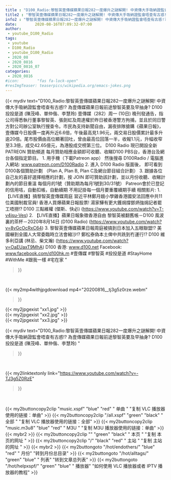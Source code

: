 ```yaml
---
title : "D100_Radio:黎智英壹傳媒蘋果日報282一度爆升之謎解開! 中資傳大手吸納證監會唔查有古惑!? 為壹傳媒蘋果日報前途黎智英要及早抽身?  D100 投投是道 (陳茂峰、單仲偕、李慧玲) "
title2 : "黎智英壹傳媒蘋果日報282一度爆升之謎解開! 中資傳大手吸納證監會唔查有古惑!? 為壹傳媒蘋果日報前途黎智英要及早抽身?  D100 投投是道 (陳茂峰、單仲偕、李慧玲) "
info2 : "黎智英壹傳媒蘋果日報282一度爆升之謎解開! 中資傳大手吸納證監會唔查有古惑!? 為壹傳媒蘋果日報前途黎智英要及早抽身?  D100 投投是道 (陳茂峰、單仲偕、李慧玲)    壹傳媒（282）周一 (10日) 晚刊發通告，指公司得悉執行董事黎智英、張劍虹及周達權於昨日被香港警方拘捕，並且於同日警方對公司辦公室執行搜查令。市民為支持新聞自由，漏夜排隊搶購《蘋果日報》，壹傳媒今日股價一度再升近6.6倍，午後最高見1.96元，兩交易日股價累計最多升逾20倍。尾市股價由高位顯著回吐，曾由最高位回落一半，收報1.1元，升幅收窄至3.3倍，成交42.65億元，為港股成交榜第三位。    D100 Radio 現已開設全新 PATREON 贊助頻道  每月贊助相應金額即可收聽、收睇D100 PBS台，香港台及網台各個指定節目。    1. 用手機（下載Patreon app）  然後搜尋 D100Radio  / 電腦進入網站: www.patreon.com/D100Radio  2. 進入 D100 Radio 版面後，      即可看到D100各個贊助計劃 （Plan A, Plan B, Plan C及網台節目組合計劃）  3. 跟據各位自己友的喜好選擇相應的計劃，按 JOIN 即可贊助該計劃，並以月份收聽、收睇計劃內的節目重溫    每個月的1號（贊助期為每月1號到30/31號）  Patreon會於已登記的信用咭，自動扣帳，自動續期  不用記掛每一個月要重覆續期手續  相關影片: 1. 【LIVE直播】搞黎智英壹傳媒周庭 習近平林鄭月娥小學雞香港國安法回應中共11位美國制裁官員! 香港人買爆蘋果日報股票! 湯家驊有更大鑊焗撐鄧炳強焗記者罷工唔撈!? D100 三點維權 (傑斯、快必) (https://www.youtube.com/watch?v=T-v4jsu-Ves) 2. 【LIVE直播】蘋果日報象徵香港自由 黎智英被翻舊帳－D100 風波裏的茶杯－2020年8月14日  (D100 Radio) (https://www.youtube.com/watch?v=8vGcOcRxC64) 3. 黎智英壹傳媒蘋果日報周庭被搞到日本加入五眼聯盟!? 美國嚇到全國人大常委臨時立法會縮沙!? 鄭松泰偽本土俾中共跣到冇運行!?  D100 維多利亞講 (林忌、柴文瀚) (https://www.youtube.com/watch?v=OaEUaxT9MhA)  D100 香港: www.d100.net  Facebook: www.facebook.com/d100hk.m  #壹傳媒 #黎智英 #投投是道 #StayHome #WithMe #跟我一樣 #宅在家 "
date:        2020-08-16T07:09:32-07:00
author:
 - youtube_D100_Radio
tags:
 - youtube
 - D100_Radio
 - youtube_D100_Radio
 - 2020_08
 - 2020_0816
 - 2020_0816_07
categories:
 - 2020_0816
#icon:        "fas fa-lock-open"
#resImgTeaser: teaserpics/wikipedia.org/emacs-jokes.png
---
```


{{< mydiv text="D100_Radio:黎智英壹傳媒蘋果日報282一度爆升之謎解開! 中資傳大手吸納證監會唔查有古惑!? 為壹傳媒蘋果日報前途黎智英要及早抽身?  D100 投投是道 (陳茂峰、單仲偕、李慧玲)    壹傳媒（282）周一 (10日) 晚刊發通告，指公司得悉執行董事黎智英、張劍虹及周達權於昨日被香港警方拘捕，並且於同日警方對公司辦公室執行搜查令。市民為支持新聞自由，漏夜排隊搶購《蘋果日報》，壹傳媒今日股價一度再升近6.6倍，午後最高見1.96元，兩交易日股價累計最多升逾20倍。尾市股價由高位顯著回吐，曾由最高位回落一半，收報1.1元，升幅收窄至3.3倍，成交42.65億元，為港股成交榜第三位。    D100 Radio 現已開設全新 PATREON 贊助頻道  每月贊助相應金額即可收聽、收睇D100 PBS台，香港台及網台各個指定節目。    1. 用手機（下載Patreon app）  然後搜尋 D100Radio  / 電腦進入網站: www.patreon.com/D100Radio  2. 進入 D100 Radio 版面後，      即可看到D100各個贊助計劃 （Plan A, Plan B, Plan C及網台節目組合計劃）  3. 跟據各位自己友的喜好選擇相應的計劃，按 JOIN 即可贊助該計劃，並以月份收聽、收睇計劃內的節目重溫    每個月的1號（贊助期為每月1號到30/31號）  Patreon會於已登記的信用咭，自動扣帳，自動續期  不用記掛每一個月要重覆續期手續  相關影片: 1. 【LIVE直播】搞黎智英壹傳媒周庭 習近平林鄭月娥小學雞香港國安法回應中共11位美國制裁官員! 香港人買爆蘋果日報股票! 湯家驊有更大鑊焗撐鄧炳強焗記者罷工唔撈!? D100 三點維權 (傑斯、快必) (https://www.youtube.com/watch?v=T-v4jsu-Ves) 2. 【LIVE直播】蘋果日報象徵香港自由 黎智英被翻舊帳－D100 風波裏的茶杯－2020年8月14日  (D100 Radio) (https://www.youtube.com/watch?v=8vGcOcRxC64) 3. 黎智英壹傳媒蘋果日報周庭被搞到日本加入五眼聯盟!? 美國嚇到全國人大常委臨時立法會縮沙!? 鄭松泰偽本土俾中共跣到冇運行!?  D100 維多利亞講 (林忌、柴文瀚) (https://www.youtube.com/watch?v=OaEUaxT9MhA)  D100 香港: www.d100.net  Facebook: www.facebook.com/d100hk.m  #壹傳媒 #黎智英 #投投是道 #StayHome #WithMe #跟我一樣 #宅在家 "
>}}
<br>


{{< my2mp4withjpgdownload mp4="20200816__tj3g5z0rze.webm"
>}}

{{< my2jpgexist "xx1.jpg" >}}<br>
{{< my2jpgexist "xx2.jpg" >}}<br>
{{< my2jpgexist "xx3.jpg" >}}<br>



{{< mydiv text="D100_Radio:黎智英壹傳媒蘋果日報282一度爆升之謎解開! 中資傳大手吸納證監會唔查有古惑!? 為壹傳媒蘋果日報前途黎智英要及早抽身?  D100 投投是道 (陳茂峰、單仲偕、李慧玲) "
>}}
<br>

{{< my2linktextonly link="https://www.youtube.com/watch?v=-TJ3g5Z0RzE"
>}}


<br>

{{< my2buttoncopy2clip "music.xspf"        "blue"   "red"    " 单曲 "  "复制 VLC 播放器使用的链接：单曲" >}} {{< my2buttoncopy2clip "/all.xspf"         "green"  "black"  " 全部 "  "复制 VLC 播放器使用的链接：全部" >}} {{< my2buttoncopy2clip "music.m3u8"        "blue"   "red"    " M3U  "    "复制 M3U 播放器使用的链接：单曲" >}} {{< mybr2 >}} {{< my2buttoncopy2clip ""                  "green"  "black"  " 本页 "    "复制 本页的网址 " >}} {{< my2buttoncopy2clip "/"                 "black"  "red"    " 主站 "    "复制 主站的网址 " >}} {{< mybr2 >}} {{< my2buttongoto      "/hot/endothers/"   "blue"   "red"    " 月份"   "转到月份总目录" >}} {{< my2buttongoto      "/hot/alltags/"     "green"  "blue"   " 列表"   "转到文章总列表" >}} {{< my2buttongoto      "/hot/helpxspf/"    "green"  "blue"   " 播放器" "如何使用 VLC 播放器或者 IPTV 播放器的教程" >}} 
